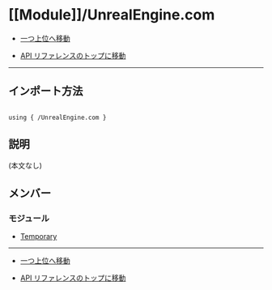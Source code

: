 # [[Module]]/UnrealEngine.com

- [一つ上位へ移動](../main.md)

- [API リファレンスのトップに移動](/main.md)

---

## インポート方法

```verse

using { /UnrealEngine.com }

```

## 説明

(本文なし)

## メンバー

### モジュール

- [Temporary](./M_Temporary/main.md)

---

- [一つ上位へ移動](../main.md)

- [API リファレンスのトップに移動](/main.md)
